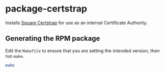 # package-certstrap

Installs [Square Certstrap](https://github.com/square/certstrap) for use as an internal Certificate Authority.

## Generating the RPM package

Edit the `Makefile` to ensure that you are setting the intended version, then run `make`.

```bash
make
```
